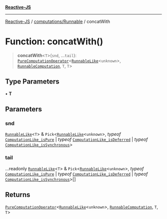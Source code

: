 [**Reactive-JS**](../../../README.md)

***

[Reactive-JS](../../../README.md) / [computations/Runnable](../README.md) / concatWith

# Function: concatWith()

> **concatWith**\<`T`\>(`snd`, ...`tail`): [`PureComputationOperator`](../../type-aliases/PureComputationOperator.md)\<[`RunnableLike`](../../interfaces/RunnableLike.md)\<`unknown`\>, [`RunnableComputation`](../interfaces/RunnableComputation.md), `T`, `T`\>

## Type Parameters

• **T**

## Parameters

### snd

[`RunnableLike`](../../interfaces/RunnableLike.md)\<`T`\> & `Pick`\<[`RunnableLike`](../../interfaces/RunnableLike.md)\<`unknown`\>, *typeof* [`ComputationLike_isPure`](../../variables/ComputationLike_isPure.md) \| *typeof* [`ComputationLike_isDeferred`](../../variables/ComputationLike_isDeferred.md) \| *typeof* [`ComputationLike_isSynchronous`](../../variables/ComputationLike_isSynchronous.md)\>

### tail

...readonly [`RunnableLike`](../../interfaces/RunnableLike.md)\<`T`\> & `Pick`\<[`RunnableLike`](../../interfaces/RunnableLike.md)\<`unknown`\>, *typeof* [`ComputationLike_isPure`](../../variables/ComputationLike_isPure.md) \| *typeof* [`ComputationLike_isDeferred`](../../variables/ComputationLike_isDeferred.md) \| *typeof* [`ComputationLike_isSynchronous`](../../variables/ComputationLike_isSynchronous.md)\>[]

## Returns

[`PureComputationOperator`](../../type-aliases/PureComputationOperator.md)\<[`RunnableLike`](../../interfaces/RunnableLike.md)\<`unknown`\>, [`RunnableComputation`](../interfaces/RunnableComputation.md), `T`, `T`\>
